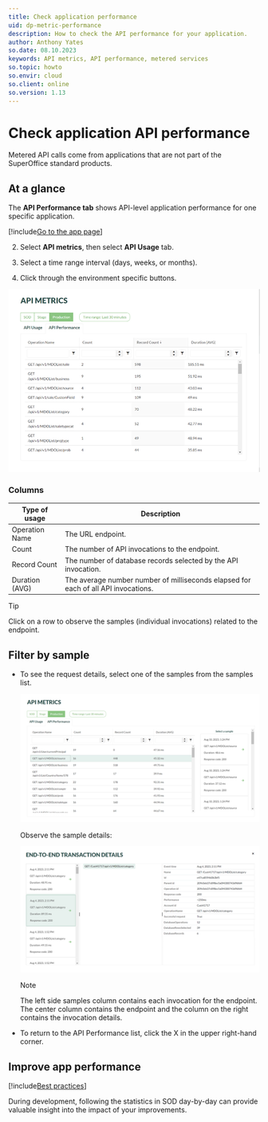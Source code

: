 ```yaml
---
title: Check application performance
uid: dp-metric-performance
description: How to check the API performance for your application.
author: Anthony Yates
so.date: 08.10.2023
keywords: API metrics, API performance, metered services
so.topic: howto
so.envir: cloud
so.client: online
so.version: 1.13
---
```


# Check application API performance

Metered API calls come from applications that are not part of the SuperOffice standard products.

## At a glance

The **API Performance tab** shows API-level application performance for one specific application.

<!-- markdownlint-disable MD029 -->
[!include[Go to the app page](../includes/go-to-app-page.md)]
<!-- List starts in the include. Next line MUST be 2. -->

2. Select **API metrics**, then select **API Usage** tab.

3. Select a time range interval (days, weeks, or months).

4. Click through the environment specific buttons.
<!-- markdownlint-restore -->

![API performance overview in SuperOffice developer portal -screenshot][img1]

### Columns

| Type of usage | Description |
|---|---|
| Operation Name | The URL endpoint. |
| Count | The number of API invocations to the endpoint. |
| Record Count | The number of database records selected by the API invocation. |
| Duration (AVG) | The average number number of milliseconds elapsed for each of all API invocations. |

> [!TIP]
> Click on a row to observe the samples (individual invocations) related to the endpoint.

## Filter by sample

* To see the request details, select one of the samples from the samples list.

    ![API performance selected row -screenshot][img2]

    Observe the sample details:

    ![API request samples -screenshot][img3]

    > [!NOTE]
    > The left side samples column contains each invocation for the endpoint. The center column contains the endpoint and the column on the right contains the invocation details.

* To return to the API Performance list, click the X in the upper right-hand corner.

## Improve app performance

[!include[Best practices](includes/improve-performance.md)]

During development, following the statistics in SOD day-by-day can provide valuable insight into the impact of your improvements.

<!-- Referenced links -->

<!-- Referenced images -->
[img1]: media/metrics-performance-landing.png
[img2]: media/metrics-performance-selected-row.png
[img3]: media/metrics-performance-selected-sample.png
